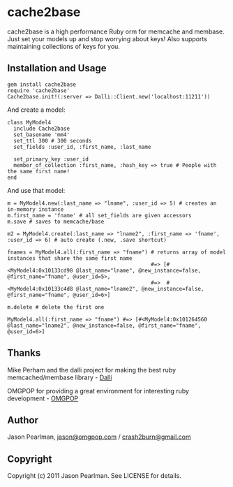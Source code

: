 cache2base
==========

cache2base is a high performance Ruby orm for memcache and membase. Just set your models up and stop worrying about keys! 
Also supports maintaining collections of keys for you.

Installation and Usage
------------------------

	gem install cache2base
	require 'cache2base'
	Cache2base.init!(:server => Dalli::Client.new('localhost:11211'))
  
And create a model:

	class MyModel4
	  include Cache2base
	  set_basename 'mm4'
	  set_ttl 300 # 300 seconds
	  set_fields :user_id, :first_name, :last_name
	
	  set_primary_key :user_id
	  member_of_collection :first_name, :hash_key => true # People with the same first name!
	end
  
And use that model:

	m = MyModel4.new(:last_name => "lname", :user_id => 5) # creates an in-memory instance
	m.first_name = 'fname' # all set_fields are given accessors
	m.save # saves to memcache/base
	
	m2 = MyModel4.create(:last_name => "lname2", :first_name => 'fname', :user_id => 6) # auto create (.new, .save shortcut)
	
	fnames = MyModel4.all(:first_name => "fname") # returns array of model instances that share the same first name
	                                              #=> [#<MyModel4:0x10133cd98 @last_name="lname", @new_instance=false, @first_name="fname", @user_id=5>, 
	                                              #=>  #<MyModel4:0x10133c4d8 @last_name="lname2", @new_instance=false, @first_name="fname", @user_id=6>]
	                                                  
	m.delete # delete the first one
	
	MyModel4.all(:first_name => "fname") #=> [#<MyModel4:0x101264560 @last_name="lname2", @new_instance=false, @first_name="fname", @user_id=6>]

Thanks
------------

Mike Perham and the dalli project for making the best ruby memcached/membase library - [Dalli](https://github.com/mperham/dalli)

OMGPOP for providing a great environment for interesting ruby development - [OMGPOP](http://www.omgpop.com)

Author
------------

Jason Pearlman, jason@omgpop.com / crash2burn@gmail.com

Copyright
-----------

Copyright (c) 2011 Jason Pearlman. See LICENSE for details.